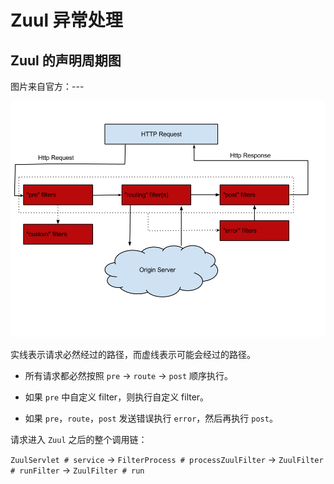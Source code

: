 # Zuul 异常处理

## Zuul 的声明周期图

图片来自官方：---

![](img/ZuulLifeCycle.png)

实线表示请求必然经过的路径，而虚线表示可能会经过的路径。

- 所有请求都必然按照 `pre` -> `route` -> `post` 顺序执行。

- 如果 `pre` 中自定义 filter，则执行自定义 filter。

- 如果 `pre`，`route`，`post` 发送错误执行 `error`，然后再执行 `post`。

请求进入 `Zuul` 之后的整个调用链：

`ZuulServlet # service` -> `FilterProcess # processZuulFilter` -> `ZuulFilter # runFilter` -> `ZuulFilter # run`